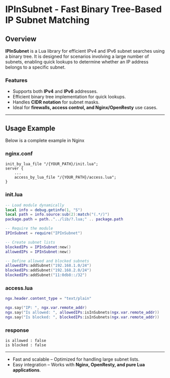 # IPInSubnet - Fast Binary Tree-Based IP Subnet Matching

## Overview
**IPInSubnet** is a Lua library for efficient IPv4 and IPv6 subnet searches using a binary tree. It is designed for scenarios involving a large number of subnets, enabling quick lookups to determine whether an IP address belongs to a specific subnet.

### Features
- Supports both **IPv4** and **IPv6** addresses.
- Efficient binary tree implementation for quick lookups.
- Handles **CIDR notation** for subnet masks.
- Ideal for **firewalls, access control, and Nginx/OpenResty** use cases.


---
## Usage Example
Below is a complete example in Nginx 

### nginx.conf
```nginx
init_by_lua_file "/{YOUR_PATH}/init.lua";
server {
    ...
    access_by_lua_file "/{YOUR_PATH}/access.lua";
}
```

### init.lua
```lua
-- Load module dynamically
local info = debug.getinfo(1, "S")  
local path = info.source:sub(2):match("(.*/)")  
package.path = path.."../lib/?.lua;" .. package.path

-- Require the module
IPInSubnet = require("IPInSubnet")

-- Create subnet lists
blockedIPs = IPInSubnet:new()
allowedIPs = IPInSubnet:new()

-- Define allowed and blocked subnets
allowedIPs:addSubnet("192.168.1.0/24")
blockedIPs:addSubnet("192.168.2.0/24")
blockedIPs:addSubnet("11:0db8::/32")
```

### access.lua
```lua
ngx.header.content_type = "text/plain"

ngx.say("IP: ", ngx.var.remote_addr)
ngx.say("Is allowed: ", allowedIPs:isInSubnets(ngx.var.remote_addr))
ngx.say("Is blocked: ", blockedIPs:isInSubnets(ngx.var.remote_addr))
```

### response
```ip 192.168.3.1
is allowed : false
is blocked : false
```

---

- Fast and scalable – Optimized for handling large subnet lists.
- Easy integration – Works with **Nginx, OpenResty, and pure Lua applications**.



